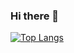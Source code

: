 ### Hi there 👋

[![Top Langs](https://github-readme-stats.vercel.app/api/top-langs/?username={yukikimoto}&layout=compact&theme=onedark)](https://github.com/anuraghazra/github-readme-stats)

<!--
**yukikimoto/yukikimoto** is a ✨ _special_ ✨ repository because its `README.md` (this file) appears on your GitHub profile.

Here are some ideas to get you started:

- 🔭 I’m currently working on ...
- 🌱 I’m currently learning ...
- 👯 I’m looking to collaborate on ...
- 🤔 I’m looking for help with ...
- 💬 Ask me about ...
- 📫 How to reach me: ...
- 😄 Pronouns: ...
- ⚡ Fun fact: ...
-->
